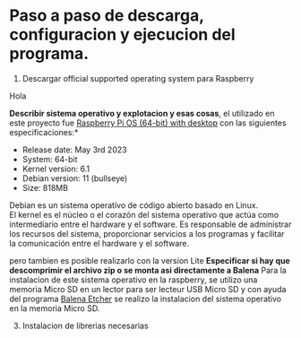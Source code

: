 # Paso a paso de descarga, configuracion y ejecucion del programa.

1. Descargar official supported operating system para Raspberry

  Hola

   **Describir sistema operativo y explotacion y esas cosas**, el utilizado en este proyecto fue [Raspberry Pi OS (64-bit) with desktop](https://www.raspberrypi.com/software/operating-systems/) con las siguientes especificaciones:*
   
   - Release date: May 3rd 2023
   - System: 64-bit
   - Kernel version: 6.1
   - Debian version: 11 (bullseye)
   - Size: 818MB
     
  Debian es un sistema operativo de código abierto basado en Linux.   
  El kernel es el núcleo o el corazón del sistema operativo que actúa como intermediario entre el hardware y el software. Es responsable de administrar los recursos del sistema, proporcionar servicios a los programas y facilitar la comunicación entre el hardware y el software.
  
  pero tambien es posible realizarlo con la version Lite **Especificar si hay que descomprimir el archivo zip o se monta asi directamente a Balena**
Para la instalacion de este sistema operativo en la raspberry, se utilizo una memoria Micro SD en un lector para ser lecteur USB Micro SD y con ayuda del programa [Balena Etcher](https://etcher.balena.io/) se realizo la instalacion del sistema operativo en la memoria Micro SD.

3. Instalacion de librerias necesarias
